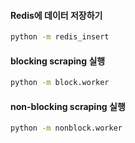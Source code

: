 #### Redis에 데이터 저장하기
```bash
python -m redis_insert
```

#### blocking scraping 실행
```bash
python -m block.worker
```

#### non-blocking scraping 실행
```bash
python -m nonblock.worker
```